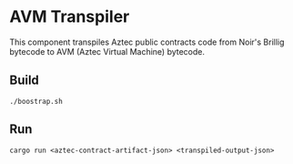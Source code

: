 # AVM Transpiler

This component transpiles Aztec public contracts code from Noir's Brillig bytecode to AVM (Aztec Virtual Machine) bytecode.

## Build

```
./boostrap.sh
```

## Run

```
cargo run <aztec-contract-artifact-json> <transpiled-output-json>
```

